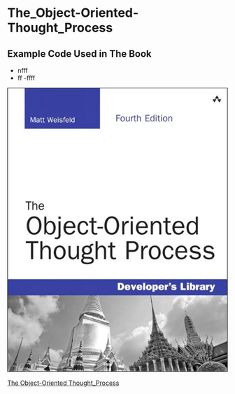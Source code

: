 # The_Object-Oriented-Thought_Process
## Example Code Used in The Book
 
 - nfff
 - ff
 -ffff
 
![](https://github.com/MoHaNaD-mjs/The_Object-Oriented-Thought_Process-/blob/master/Chpater1(Introduction)/images.jfif)
 
 [The Object-Oriented Thought_Process ](https://www.amazon.com/Object-Oriented-Thought-Process-Developers-Library/dp/0135181968/ref=sr_1_1?dchild=1&keywords=Object-Oriented+Thought+Process&qid=1601285606&s=books&sr=1-1)
 
 
 
 
